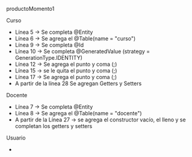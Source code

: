 productoMomento1

Curso
- Línea 5 -> Se completa @Entity
- Línea 6 -> Se agrega el @Table(name = "curso")
- Línea 9 -> Se completa @Id
- Línea 10 -> Se completa @GeneratedValue (strategy = GenerationType.IDENTITY)
- Línea 12 -> Se agrega el punto y coma (;)
- Línea 15 -> se le quita el punto y coma (;)
- Línea 17 -> Se agrega el punto y coma (;)
- A partir de la línea 28 Se agregan Getters y Setters

Docente

- Línea 7 -> Se completa @Entity
- Línea 8 -> Se agrega el @Table(name = "docente")
- A partir de la Línea 27 -> se agrega el constructor vacío, el lleno y se completan los getters y setters

Usuario

- 


